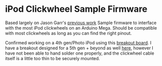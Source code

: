 # iPod Clickwheel Sample Firmware
Based largely on Jason Garr's [previous work](https://jasongarr.wordpress.com/project-pages/ipod-clickwheel-hack/)
Sample firmware to interface with the most iPod clickwheels on an Arduino Mega.
Should be compatible with most clickwheels as long as you can find the right pinout.

Confirmed working on a 4th gen/Photo iPod using this [breakout board](https://github.com/Gigahawk/clickwheel_breakout_4th_gen).
I have a breakout designed for a 5th gen + beyond as well [here](https://github.com/Gigahawk/clickwheel_breakout_5th_gen), however I have not been able to hand solder one properly, and the clickwheel cable itself is a little too thin to be securely mounted.



